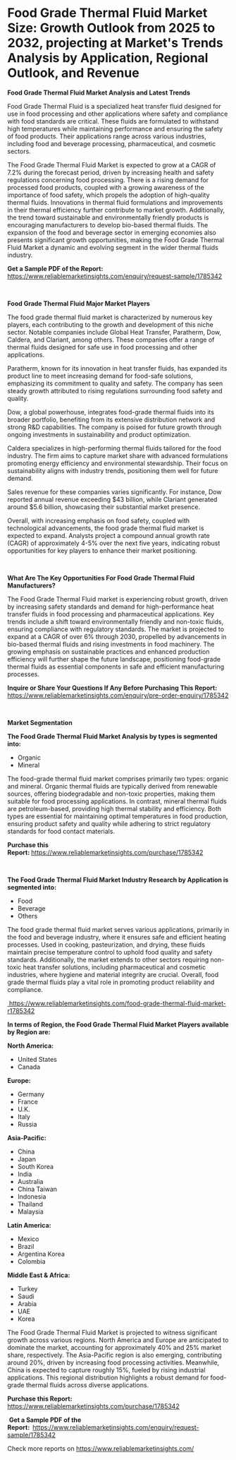 <p><h1>Food Grade Thermal Fluid Market Size: Growth Outlook from 2025 to 2032, projecting at Market's Trends Analysis by Application, Regional Outlook, and Revenue</h1></p><p><strong>Food Grade Thermal Fluid Market Analysis and Latest Trends</strong></p>
<p><p>Food Grade Thermal Fluid is a specialized heat transfer fluid designed for use in food processing and other applications where safety and compliance with food standards are critical. These fluids are formulated to withstand high temperatures while maintaining performance and ensuring the safety of food products. Their applications range across various industries, including food and beverage processing, pharmaceutical, and cosmetic sectors.</p><p>The Food Grade Thermal Fluid Market is expected to grow at a CAGR of 7.2% during the forecast period, driven by increasing health and safety regulations concerning food processing. There is a rising demand for processed food products, coupled with a growing awareness of the importance of food safety, which propels the adoption of high-quality thermal fluids. Innovations in thermal fluid formulations and improvements in their thermal efficiency further contribute to market growth. Additionally, the trend toward sustainable and environmentally friendly products is encouraging manufacturers to develop bio-based thermal fluids. The expansion of the food and beverage sector in emerging economies also presents significant growth opportunities, making the Food Grade Thermal Fluid Market a dynamic and evolving segment in the wider thermal fluids industry.</p></p>
<p><strong>Get a Sample PDF of the Report:&nbsp;</strong> <a href="https://www.reliablemarketinsights.com/enquiry/request-sample/1785342?utm_campaign=3540&utm_medium=2&utm_source=Github&utm_content=ia&utm_term=25032025&utm_id=food-grade-thermal-fluid">https://www.reliablemarketinsights.com/enquiry/request-sample/1785342</a></p>
<p>&nbsp;</p>
<p><strong>Food Grade Thermal Fluid Major Market Players</strong></p>
<p><p>The food grade thermal fluid market is characterized by numerous key players, each contributing to the growth and development of this niche sector. Notable companies include Global Heat Transfer, Paratherm, Dow, Caldera, and Clariant, among others. These companies offer a range of thermal fluids designed for safe use in food processing and other applications.</p><p>Paratherm, known for its innovation in heat transfer fluids, has expanded its product line to meet increasing demand for food-safe solutions, emphasizing its commitment to quality and safety. The company has seen steady growth attributed to rising regulations surrounding food safety and quality.</p><p>Dow, a global powerhouse, integrates food-grade thermal fluids into its broader portfolio, benefiting from its extensive distribution network and strong R&D capabilities. The company is poised for future growth through ongoing investments in sustainability and product optimization.</p><p>Caldera specializes in high-performing thermal fluids tailored for the food industry. The firm aims to capture market share with advanced formulations promoting energy efficiency and environmental stewardship. Their focus on sustainability aligns with industry trends, positioning them well for future demand.</p><p>Sales revenue for these companies varies significantly. For instance, Dow reported annual revenue exceeding $43 billion, while Clariant generated around $5.6 billion, showcasing their substantial market presence. </p><p>Overall, with increasing emphasis on food safety, coupled with technological advancements, the food grade thermal fluid market is expected to expand. Analysts project a compound annual growth rate (CAGR) of approximately 4-5% over the next five years, indicating robust opportunities for key players to enhance their market positioning.</p></p>
<p>&nbsp;</p>
<p><strong>What Are The Key Opportunities For Food Grade Thermal Fluid Manufacturers?</strong></p>
<p><p>The Food Grade Thermal Fluid market is experiencing robust growth, driven by increasing safety standards and demand for high-performance heat transfer fluids in food processing and pharmaceutical applications. Key trends include a shift toward environmentally friendly and non-toxic fluids, ensuring compliance with regulatory standards. The market is projected to expand at a CAGR of over 6% through 2030, propelled by advancements in bio-based thermal fluids and rising investments in food machinery. The growing emphasis on sustainable practices and enhanced production efficiency will further shape the future landscape, positioning food-grade thermal fluids as essential components in safe and efficient manufacturing processes.</p></p>
<p><strong>Inquire or Share Your Questions If Any Before Purchasing This Report:</strong> <a href="https://www.reliablemarketinsights.com/enquiry/pre-order-enquiry/1785342?utm_campaign=3540&utm_medium=2&utm_source=Github&utm_content=ia&utm_term=25032025&utm_id=food-grade-thermal-fluid">https://www.reliablemarketinsights.com/enquiry/pre-order-enquiry/1785342</a></p>
<p>&nbsp;</p>
<p><strong>Market Segmentation</strong></p>
<p><strong>The Food Grade Thermal Fluid Market Analysis by types is segmented into:</strong></p>
<p><ul><li>Organic</li><li>Mineral</li></ul></p>
<p><p>The food-grade thermal fluid market comprises primarily two types: organic and mineral. Organic thermal fluids are typically derived from renewable sources, offering biodegradable and non-toxic properties, making them suitable for food processing applications. In contrast, mineral thermal fluids are petroleum-based, providing high thermal stability and efficiency. Both types are essential for maintaining optimal temperatures in food production, ensuring product safety and quality while adhering to strict regulatory standards for food contact materials.</p></p>
<p><strong>Purchase this Report:&nbsp;</strong><a href="https://www.reliablemarketinsights.com/purchase/1785342?utm_campaign=3540&utm_medium=2&utm_source=Github&utm_content=ia&utm_term=25032025&utm_id=food-grade-thermal-fluid">https://www.reliablemarketinsights.com/purchase/1785342</a></p>
<p>&nbsp;</p>
<p><strong>The Food Grade Thermal Fluid Market Industry Research by Application is segmented into:</strong></p>
<p><ul><li>Food</li><li>Beverage</li><li>Others</li></ul></p>
<p><p>The food grade thermal fluid market serves various applications, primarily in the food and beverage industry, where it ensures safe and efficient heating processes. Used in cooking, pasteurization, and drying, these fluids maintain precise temperature control to uphold food quality and safety standards. Additionally, the market extends to other sectors requiring non-toxic heat transfer solutions, including pharmaceutical and cosmetic industries, where hygiene and material integrity are crucial. Overall, food grade thermal fluids play a vital role in promoting product reliability and compliance.</p></p>
<p><a href="https://www.reliablemarketinsights.com/food-grade-thermal-fluid-market-r1785342?utm_campaign=3540&utm_medium=2&utm_source=Github&utm_content=ia&utm_term=25032025&utm_id=food-grade-thermal-fluid">&nbsp;https://www.reliablemarketinsights.com/food-grade-thermal-fluid-market-r1785342</a></p>
<p><strong>In terms of Region, the Food Grade Thermal Fluid Market Players available by Region are:</strong></p>
<p>
    <p> <strong> North America: </strong>
        <ul>
            <li>United States</li>
            <li>Canada</li>
        </ul>
        </p> 
    <p> <strong> Europe: </strong>
        <ul>
            <li>Germany</li>
            <li>France</li>
            <li>U.K.</li>
            <li>Italy</li>
            <li>Russia</li>
        </ul>
        </p> 
    <p> <strong> Asia-Pacific: </strong>
        <ul>
            <li>China</li>
            <li>Japan</li>
            <li>South Korea</li>
            <li>India</li>
            <li>Australia</li>
            <li>China Taiwan</li>
            <li>Indonesia</li>
            <li>Thailand</li>
            <li>Malaysia</li>
        </ul>
        </p> 
    <p> <strong> Latin America: </strong>
        <ul>
            <li>Mexico</li>
            <li>Brazil</li>
            <li>Argentina Korea</li>
            <li>Colombia</li>
        </ul>
        </p> 
    <p> <strong> Middle East & Africa: </strong>
        <ul>
            <li>Turkey</li>
            <li>Saudi</li>
            <li>Arabia</li>
            <li>UAE</li>
            <li>Korea</li>
        </ul>
    </p>
    </p>
<p><p>The Food Grade Thermal Fluid Market is projected to witness significant growth across various regions. North America and Europe are anticipated to dominate the market, accounting for approximately 40% and 25% market share, respectively. The Asia-Pacific region is also emerging, contributing around 20%, driven by increasing food processing activities. Meanwhile, China is expected to capture roughly 15%, fueled by rising industrial applications. This regional distribution highlights a robust demand for food-grade thermal fluids across diverse applications.</p></p>
<p><strong>Purchase this Report: </strong><a href="https://www.reliablemarketinsights.com/purchase/1785342?utm_campaign=3540&utm_medium=2&utm_source=Github&utm_content=ia&utm_term=25032025&utm_id=food-grade-thermal-fluid">https://www.reliablemarketinsights.com/purchase/1785342</a></p>
<p>&nbsp;<strong>Get a Sample PDF of the Report:&nbsp;&nbsp;</strong><a href="https://www.reliablemarketinsights.com/enquiry/request-sample/1785342?utm_campaign=3540&utm_medium=2&utm_source=Github&utm_content=ia&utm_term=25032025&utm_id=food-grade-thermal-fluid">https://www.reliablemarketinsights.com/enquiry/request-sample/1785342</a></p>
<p><strong></strong></p>
<p>Check more reports on <a href="https://www.reliablemarketinsights.com/?utm_campaign=3540&utm_medium=2&utm_source=Github&utm_content=ia&utm_term=25032025&utm_id=food-grade-thermal-fluid">https://www.reliablemarketinsights.com/</a></p>